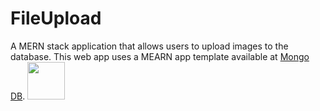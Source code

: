 # FileUpload
A MERN stack application that allows users to upload images to the database.
This web app uses a MEARN app template available at [Mongo DB](https://www.mongodb.com/languages/mern-stack-tutorial).
<img src="client/public/images/fileuploadv1.2.gig" height="60" width="60" >

